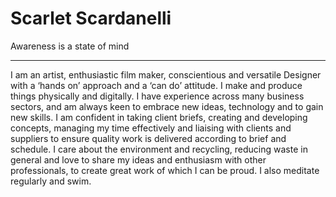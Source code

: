 # Scarlet Scardanelli

Awareness is a state of mind

-----------


I am an artist, enthusiastic film maker, conscientious and versatile Designer with a ‘hands on’ approach and a ‘can do’ attitude. I make and produce things physically and digitally. I have experience across many business sectors, and am always keen to embrace new ideas, technology and to gain new skills. I am confident in taking client briefs, creating and developing concepts, managing my time effectively and liaising with clients and suppliers to ensure quality work is delivered according to brief and schedule. I care about the environment and recycling, reducing waste in general and love to share my ideas and enthusiasm with other professionals, to create great work of which I can be proud. I also meditate regularly and swim.